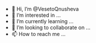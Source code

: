 - 👋 Hi, I’m @VesetoQnusheva
- 👀 I’m interested in ...
- 🌱 I’m currently learning ...
- 💞️ I’m looking to collaborate on ...
- 📫 How to reach me ...

<!---
VesetoQnusheva/VesetoQnusheva is a ✨ special ✨ repository because its `README.md` (this file) appears on your GitHub profile.
You can click the Preview link to take a look at your changes.
--->
